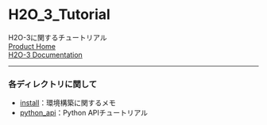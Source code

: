 # H2O_3_Tutorial
H2O-3に関するチュートリアル  
[Product Home](https://www.h2o.ai/products/h2o/)  
[H2O-3 Documentation](https://docs.h2o.ai/h2o/latest-stable/h2o-docs/index.html)
  
***
### 各ディレクトリに関して
- [install](./install)：環境構築に関するメモ
- [python_api](./python_api)：Python APIチュートリアル
  
